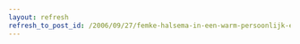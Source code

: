 ```yaml
---
layout: refresh
refresh_to_post_id: /2006/09/27/femke-halsema-in-een-warm-persoonlijk-en-inhoudelik-interview
---
```

